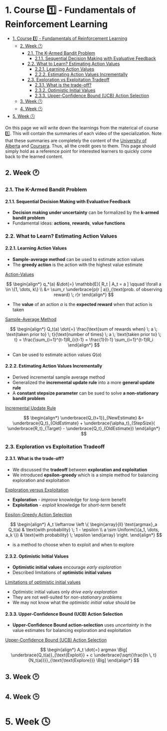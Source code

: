 
# 1. Course 1️⃣ - Fundamentals of Reinforcement Learning

- [1. Course 1️⃣ - Fundamentals of Reinforcement Learning](#1-course-1️⃣---fundamentals-of-reinforcement-learning)
  - [2. Week 🕐](#2-week-)
    - [2.1. The K-Armed Bandit Problem](#21-the-k-armed-bandit-problem)
      - [2.1.1. Sequential Decision Making with Evaluative Feedback](#211-sequential-decision-making-with-evaluative-feedback)
    - [2.2. What to Learn? Estimating Action Values](#22-what-to-learn-estimating-action-values)
      - [2.2.1. Learning Action Values](#221-learning-action-values)
      - [2.2.2. Estimating Action Values Incrementally](#222-estimating-action-values-incrementally)
    - [2.3. Exploration vs Exploitation Tradeoff](#23-exploration-vs-exploitation-tradeoff)
      - [2.3.1. What is the trade-off?](#231-what-is-the-trade-off)
      - [2.3.2. Optimistic Initial Values](#232-optimistic-initial-values)
      - [2.3.3. Upper-Confidence Bound (UCB) Action Selection](#233-upper-confidence-bound-ucb-action-selection)
  - [3. Week 🕑](#3-week-)
  - [4. Week 🕒](#4-week-)
- [5. Week 🕓](#5-week-)


On this page we will write down the learnings from the materical of course 1️⃣. This will contain the summaries of each video of the specialization. Note that these summaries are completely the content of the [University of Alberta](https://www.ualberta.ca/index.html) and [Coursera](https://www.coursera.org/). Thus, all the credit goes to them. This page should simply hold as a reference point for interested learners to quickly come back to the learned content.

## 2. Week 🕐

### 2.1. The K-Armed Bandit Problem
#### 2.1.1. Sequential Decision Making with Evaluative Feedback

- __Decision making under uncertainty__ can be formalized by the __k-armed bandit problem__
- Fundamental ideas: __actions__, __rewards__, __value functions__

### 2.2. What to Learn? Estimating Action Values
#### 2.2.1. Learning Action Values

- __Sample-average method__ can be used to estimate action values
- The __greedy action__ is the action with the highest value estimate

<u>Action-Values</u>

$$
\begin{align*}
q_*(a) &\dot{=} \mathbb{E}[ R_t | A_t = a ] \qquad \forall a \in \{1, \dots, k\} \\
       &= \sum_r \underbrace{p(r | a)}_{\text{prob. of observing reward} \; r}r
\end{align*}
$$ 

- The __value__ of an action $a$ is the __expected reward__ when that action is taken

<u>Sample-Average Method</u>

$$
\begin{align*}
    Q_t(a) \dot{=} \frac{\text{sum of rewards when} \; a \; \text{taken prior to} \; t}{\text{number of times} \; a \; \text{taken prior to} \; t} = \frac{\sum_{i=1}^{t-1}R_i}{t-1} = \frac{1}{t-1} \sum_{i=1}^{t-1}R_i
\end{align*}
$$

- Can be used to estimate action values $Q(a)$

#### 2.2.2. Estimating Action Values Incrementally

- Derived incremental sample average method
- Generalized the __incremental update rule__ into a more __general update rule__
- A __constant stepsize parameter__ can be sued to solve __a non-stationary bandit problem__

<u>Incremental Update Rule</u>

$$
\begin{align*}           
    \underbrace{Q_{t+1}}_{NewEstimate} 
            &= \underbrace{Q_t}_{OldEstimate} +
               \underbrace{\alpha_t}_{StepSize}(
               \underbrace{R_t}_{Target} -
               \underbrace{Q_t}_{OldEstimate})
\end{align*}
$$

### 2.3. Exploration vs Exploitation Tradeoff
#### 2.3.1. What is the trade-off?

- We discussed the __tradeoff__ between __exploration and exploitation__
- We introduced __epsilon-greedy__ which is a simple method for balancing exploration and exploitation

<u>Exploration versus Exploitation</u>

- __Exploration__ - _improve_ knowledge for _long-term_ benefit
- __Exploitation__ - _exploit_ knowledge for _short-term_ benefit

<u>Epsilon-Greedy Action Selection</u> 

$$
\begin{align*}
    A_t \leftarrow \left \{
    \begin{array}{ll}
        \text{argmax}_a Q_t(a) & \text{with probability} \; 1 - \epsilon \\
        a \sim Uniform(\{a_1, \dots, a_k \}) & \text{with probability} \; \epsilon 
    \end{array}
\right.
\end{align*}
$$

- is a method to choose when to exploit and when to explore

#### 2.3.2. Optimistic Initial Values

- __Optimistic initial values__ encourage _early exploration_ 
- Described limitations of __optimistic initial values__

<u>Limitations of optimistic initial values</u>

- Optimistic initial values only _drive early exploration_
- They are not well-suited for _non-stationary problems_ 
- We may not know what the _optimistic initial value_ should be

#### 2.3.3. Upper-Confidence Bound (UCB) Action Selection

- __Upper-Confidence Bound action-selection__ uses _uncertainty_ in the value estimates for balancing exploration and exploitation

<u>Upper-Confidence Bound (UCB) Action Selection</u>

$$
\begin{align*}
    A_t \dot{=} argmax \Big[ \underbrace{Q_t(a)}_{\text{Exploit}} + c \underbrace{\sqrt{\frac{ln \, t}{N_t(a)}}}_{\text{\text{Explore}}} \Big]
\end{align*}
$$

## 3. Week 🕑

## 4. Week 🕒

# 5. Week 🕓